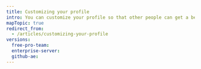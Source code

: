 ```yaml
---
title: Customizing your profile
intro: You can customize your profile so that other people can get a better sense of who you are and the work you do.
mapTopic: true
redirect_from:
  - /articles/customizing-your-profile
versions:
  free-pro-team: 
  enterprise-server: 
  github-ae: 
---
```


